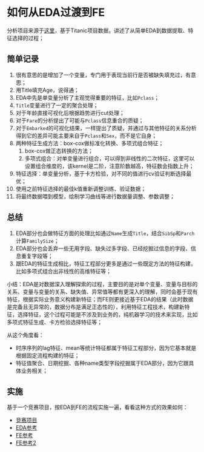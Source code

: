 # 如何从EDA过渡到FE

分析项目来源于[这里](https://www.kaggle.com/pmarcelino/data-analysis-and-feature-extraction-with-python)，基于Titanic项目数据，讲述了从简单EDA到数据提取、特征选择的过程；

## 简单记录

1. 很有意思的是增加了一个变量，专门用于表现当前行是否被缺失填充过，有意思；
2. 用Title填充Age，说得通；
3. EDA中先是单变量分析了主观觉得重要的特征，比如`Pclass`；
4. `Title`变量进行了一定的聚合处理；
5. 对于年龄直接可视化后根据趋势进行cut处理；
6. 对于`Fare`的分析提出了可能与`Pclass`信息重合的质疑；
7. 对于`Embarked`的可视化结果，一样提出了质疑，并通过与其他特征的关系分析得到它的差异可能主要来自于`Pclass`和`Sex`，而不是它自身；
8. 两种特征生成方法：box-cox做标准化转换、多项式组合特征；
    1. box-cox做正态转换的方法；
    2. 多项式组合：对单变量进行组合，可以得到非线性的二次特征，这里可以设置组合维度的，该kernel是二阶，注意阶数越高，特征数会指数上升；
9. 特征选择：单变量分析，基于卡方检验，对不同的值进行cv验证判断选择最优；
10. 使用之前特征选择的最佳k值重新调整训练、验证数据；
11. 将最终数据喂到模型，绘制学习曲线等进行数据量调整、参数调整；

## 总结

1. EDA部分也会做特征方面的处理比如通过`Name`生成`Title`，结合`SibSp`和`Parch`计算`FamilySize`；
2. EDA部分也会丢弃一些无用字段、缺失过多字段、已经挖掘过信息的字段、信息重复字段等；
3. 跟EDA的特征生成相比，特征工程部分更多是通过一些既定方法的特征构建，比如多项式组合出非线性的高维特征等；

小结：EDA是对数据深入理解探索的过程，主要目的是对单个变量、变量与目标的关系、变量与变量的关系、缺失值、异常值等都有更深入的理解，同时会基于现有特征，根据实际业务意义构建新特征；而FE则更接近基于EDA的结果（此时数据是完备且无异常的，数据分布是满足正态性的），利用特征工程技术，构建新特征，选择特征，这个过程可能是不涉及到业务的，纯机器学习的技术来实现，比如多项式特征生成、卡方检验选择特征等；

从这个角度看：
- 时序序列的lag特征、mean等统计特征都属于特征工程部分，因为它基本就是根据固定流程构建的特征；
- 特征值聚合、日期挖掘、各种name类型字段挖掘属于EDA部分，因为它跟具体业务相关；

## 实施

基于一个竞赛项目，按EDA到FE的流程实施一遍，看看这种方式的效果如何：
- [竞赛项目](https://www.kaggle.com/c/talkingdata-adtracking-fraud-detection)
- [EDA参考](https://www.kaggle.com/pmarcelino/comprehensive-data-exploration-with-python)
- [FE参考](https://www.kaggle.com/pmarcelino/data-analysis-and-feature-extraction-with-python)
- [FE参考2](https://www.kaggle.com/nanomathias/feature-engineering-importance-testing)
